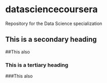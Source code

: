 datasciencecoursera
===================

Repository for the Data Science specialization

## This is a secondary heading
##This also

### This is a tertiary heading
###This also
